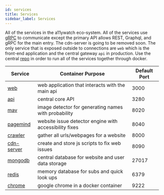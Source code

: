 ```yaml
---
id: services
title: Services
sidebar_label: Services
---
```


All of the services in the a11ywatch eco-system. All of the services use [gRPC](https://grpc.io/) to communicate except the primary API allows REST, Graphql, and gRPC for the main entry. The cdn-server is going to be removed soon.
The only service that is exposed outside to connections are `web` which is the front-end application and the central gateway `api` in production. Use the central [repo](https://github.com/A11yWatch/a11ywatch) in order to run all of the services together through docker.

| Service                                                 | Container Purpose                                      | Default Port |
| ------------------------------------------------------- | ------------------------------------------------------ | ------------ |
| [web](/documentation/web)                               | web application that interacts with the main api       | 3000         |
| [api](/documentation/api)                               | central core API                                       | 3280         |
| [mav](/documentation/mav)                               | image detector for generating names with probability   | 8020         |
| [pagemind](/documentation/pagemind)                     | website issue detector engine with accessibility fixes | 8040         |
| [crawler](/documentation/crawler)                       | gather all urls/webpages for a website                 | 8000         |
| [cdn-server](/documentation/cdn-server)                 | create and store js scripts to fix web issues          | 8090         |
| [mongodb](https://www.mongodb.com)                      | central database for website and user data storage     | 27017        |
| [redis](https://www.redis.com)                          | memory database for subs and quick look ups            | 6379         |
| [chrome](https://hub.docker.com/r/zenika/alpine-chrome) | google chrome in a docker container                    | 9222         |
